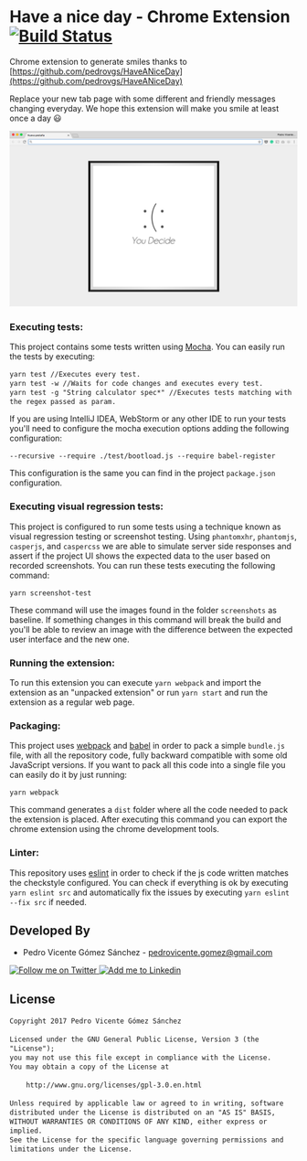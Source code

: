 # Have a nice day - Chrome Extension [![Build Status](https://travis-ci.org/pedrovgs/HaveANiceDayChromeExtension.svg?branch=master)](https://travis-ci.org/pedrovgs/HaveANiceDayChromeExtension)

Chrome extension to generate smiles thanks to [https://github.com/pedrovgs/HaveANiceDay](https://github.com/pedrovgs/HaveANiceDay)

Replace your new tab page with some different and friendly messages changing everyday. We hope this extension will make you smile at least once a day :smiley:

![screenshot](./art/screenshot.png)

### Executing tests:

This project contains some tests written using [Mocha](https://mochajs.org/). You can easily run the tests by executing:

```
yarn test //Executes every test.
yarn test -w //Waits for code changes and executes every test.
yarn test -g "String calculator spec*" //Executes tests matching with the regex passed as param.
```

If you are using IntelliJ IDEA, WebStorm or any other IDE to run your tests you'll need to configure the mocha execution options adding the following configuration:

```
--recursive --require ./test/bootload.js --require babel-register
```

This configuration is the same you can find in the project ``package.json`` configuration.

### Executing visual regression tests:

This project is configured to run some tests using a technique known as visual regression testing or screenshot testing. Using ``phantomxhr``, ``phantomjs``, ``casperjs``, and ``caspercss`` we are able to simulate server side responses and assert if the project UI shows the expected data to the user based on recorded screenshots. You can run these tests executing the following command:

```
yarn screenshot-test
```

These command will use the images found in the folder ``screenshots`` as baseline. If something changes in this command will break the build and you'll be able to review an image with the difference between the expected user interface and the new one.

### Running the extension:

To run this extension you can execute ``yarn webpack`` and import the extension as an "unpacked extension" or run ``yarn start`` and run the extension as a regular web page.

### Packaging:

This project uses [webpack](https://webpack.js.org) and [babel](https://babeljs.io) in order to pack a simple ``bundle.js`` file, with all the repository code, fully backward compatible with some old JavaScript versions. If you want to pack all this code into a single file you can easily do it by just running:

```
yarn webpack
```

This command generates a ``dist`` folder where all the code needed to pack the extension is placed. After executing this command you can export the chrome extension using the chrome development tools.

### Linter:

This repository uses [eslint](https://eslint.org/) in order to check if the js code written matches the checkstyle configured. You can check if everything is ok by executing ``yarn eslint src`` and automatically fix the issues by executing ``yarn eslint --fix src`` if needed.

Developed By
------------

* Pedro Vicente Gómez Sánchez - <pedrovicente.gomez@gmail.com>

<a href="https://twitter.com/pedro_g_s">
  <img alt="Follow me on Twitter" src="https://image.freepik.com/iconos-gratis/twitter-logo_318-40209.jpg" height="60" width="60"/>
</a>
<a href="https://es.linkedin.com/in/pedrovgs">
  <img alt="Add me to Linkedin" src="https://image.freepik.com/iconos-gratis/boton-del-logotipo-linkedin_318-84979.png" height="60" width="60"/>
</a>

License
-------

    Copyright 2017 Pedro Vicente Gómez Sánchez

    Licensed under the GNU General Public License, Version 3 (the "License");
    you may not use this file except in compliance with the License.
    You may obtain a copy of the License at

        http://www.gnu.org/licenses/gpl-3.0.en.html

    Unless required by applicable law or agreed to in writing, software
    distributed under the License is distributed on an "AS IS" BASIS,
    WITHOUT WARRANTIES OR CONDITIONS OF ANY KIND, either express or implied.
    See the License for the specific language governing permissions and
    limitations under the License.
